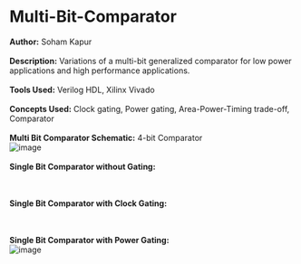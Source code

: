 # Multi-Bit-Comparator

**Author:** Soham Kapur
</br> </br>
**Description:** Variations of a multi-bit generalized comparator for low power applications and high performance applications.
</br></br>
**Tools Used:** Verilog HDL, Xilinx Vivado
</br> </br>
**Concepts Used:** Clock gating, Power gating, Area-Power-Timing trade-off, Comparator
</br> </br>
**Multi Bit Comparator Schematic:** 4-bit Comparator
</br>
![image](https://github.com/user-attachments/assets/83017971-f21f-4b3d-ba02-daf77f90432b)
</br> </br>
**Single Bit Comparator without Gating:**
</br>

</br> </br>
**Single Bit Comparator with Clock Gating:**
</br>

</br> </br>
**Single Bit Comparator with Power Gating:**
</br>
![image](https://github.com/user-attachments/assets/abf0d67b-83b3-486e-9cf6-633de37e05aa)
